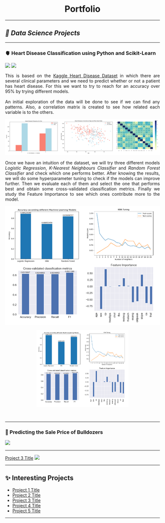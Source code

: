 <h1 style="text-align: center;"><b> Portfolio </b></h1>


---

## ***🌊 Data Science Projects***

---

### 🫀 Heart Disease Classification using Python and Scikit-Learn  
[![](https://img.shields.io/badge/Jupyter-Open%20Notebook-violet?logo=jupyter)](https://germgallardo.github.io/projects/end-to-end-heart-disease-classification.html)
[![](https://img.shields.io/badge/Github-View%20on%20Github-violet?logo=github)](https://github.com/germgallardo/Heart-Disease)

<p style="text-align:justify;">This is based on the <a href="https://www.kaggle.com/datasets/redwankarimsony/heart-disease-data/">Kaggle Heart Disease Dataset</a> in which there are several clinical parameters and we need to predict whether or not a patient has heart disease. For this we want to try to reach for an accuracy over 95% by trying different models.
<br><br>  
An initial exploration of the data will be done to see if we can find any patterns. Also, a correlation matrix is created to see how related each variable is to the others.</p>

<img src="/images/data_exploration.png?raw=true">

<p style="text-align:justify;">Once we have an intuition of the dataset, we will try three different models <i>Logistic Regression</i>, <i>K-Nearest Neighbours Classifier</i> and <i>Random Forest Classifier</i> and check which one performs better. After knowing the results, we will do some hyperparameter tuning to check if the models can improve further. Then we evaluate each of them and select the one that performs best and obtain some cross-validated classification metrics. Finally we study the Feature Importance to see which ones contribute more to the model.</p>

<img src="/images/model_analysis.png?raw=true">

<p align="center">
  <img width="300" height="250" src="/images/model_analysis.png?raw=true">
</p>

<br>

---
### 🚜 Predicting the Sale Price of Bulldozers 


<img src="images/dummy_thumbnail.jpg?raw=true"/>

---
[Project 3 Title](http://example.com/)
<img src="images/dummy_thumbnail.jpg?raw=true"/>

---

## **✨ Interesting Projects**

- [Project 1 Title](http://example.com/)
- [Project 2 Title](http://example.com/)
- [Project 3 Title](http://example.com/)
- [Project 4 Title](http://example.com/)
- [Project 5 Title](http://example.com/)

---
